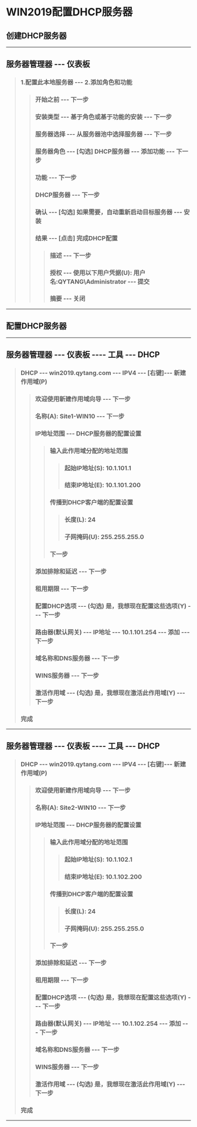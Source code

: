 # WIN2019配置DHCP服务器

## 创建DHCP服务器

---

## 服务器管理器 --- 仪表板
> ### 1.配置此本地服务器 --- 2.添加角色和功能 
>> ### 开始之前 --- 下一步
>> ### 安装类型 --- 基于角色或基于功能的安装 --- 下一步
>> ### 服务器选择 --- 从服务器池中选择服务器 --- 下一步
>> ### 服务器角色 --- [勾选] DHCP服务器 --- 添加功能 --- 下一步
>> ### 功能 --- 下一步
>> ###  DHCP服务器 --- 下一步
>> ### 确认 --- [勾选] 如果需要，自动重新启动目标服务器 --- 安装
>> ### 结果 --- [点击] 完成DHCP配置
>>> ### 描述 --- 下一步
>>> ### 授权 --- 使用以下用户凭据(U): 用户名:QYTANG\Administrator --- 提交
>>> ### 摘要 --- 关闭

---

## 配置DHCP服务器

---

## 服务器管理器 --- 仪表板 ---- 工具 --- DHCP
> ### DHCP --- win2019.qytang.com --- IPV4 --- [右键]--- 新建作用域(P)
>>  ### 欢迎使用新建作用域向导 --- 下一步
>>  ### 名称(A): Site1-WIN10 --- 下一步
>>  ### IP地址范围 --- DHCP服务器的配置设置
>>>  ### 输入此作用域分配的地址范围  
>>>>  ### 起始IP地址(S): 10.1.101.1
>>>>  ### 结束IP地址(E): 10.1.101.200
>>> ### 传播到DHCP客户端的配置设置
>>>>  ### 长度(L): 24
>>>>  ### 子网掩码(U): 255.255.255.0
>>>  ### 下一步
>>  ### 添加排除和延迟 --- 下一步
>>  ### 租用期限 --- 下一步
>>  ### 配置DHCP选项 --- (勾选) 是，我想现在配置这些选项(Y) --- 下一步
>>  ### 路由器(默认网关) --- IP地址 --- 10.1.101.254 --- 添加 --- 下一步
>>  ### 域名称和DNS服务器 --- 下一步
>>  ### WINS服务器 --- 下一步
>>  ### 激活作用域 --- (勾选) 是，我想现在激活此作用域(Y)  --- 下一步
> ### 完成

---

## 服务器管理器 --- 仪表板 ---- 工具 --- DHCP
>  ### DHCP --- win2019.qytang.com --- IPV4 --- [右键]--- 新建作用域(P)
>>  ### 欢迎使用新建作用域向导 --- 下一步
>>  ### 名称(A): Site2-WIN10 --- 下一步
>>  ### IP地址范围 --- DHCP服务器的配置设置
>>>  ### 输入此作用域分配的地址范围  
>>>>  ### 起始IP地址(S): 10.1.102.1
>>>>  ### 结束IP地址(E): 10.1.102.200
>>>  ### 传播到DHCP客户端的配置设置
>>>>  ### 长度(L): 24
>>>>  ### 子网掩码(U): 255.255.255.0
>>> ### 下一步
>>  ### 添加排除和延迟 --- 下一步
>>  ### 租用期限 --- 下一步
>>  ### 配置DHCP选项 --- (勾选) 是，我想现在配置这些选项(Y) --- 下一步
>>  ### 路由器(默认网关) --- IP地址 --- 10.1.102.254 --- 添加 --- 下一步
>>  ### 域名称和DNS服务器 --- 下一步
>>  ### WINS服务器 --- 下一步
>>  ### 激活作用域 --- (勾选) 是，我想现在激活此作用域(Y)  --- 下一步
>  ### 完成

---